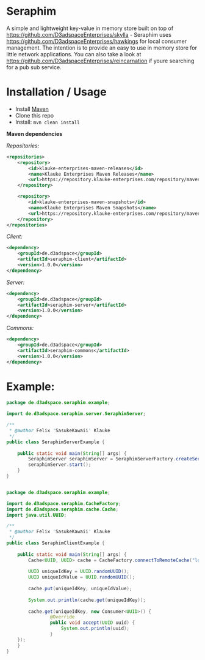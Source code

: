 # Seraphim

A simple and lightweight key-value in memory store built on top of 
https://github.com/D3adspaceEnterprises/skylla - Seraphim uses https://github.com/D3adspaceEnterprises/hawkings for local consumer management. The intention is to provide an easy to use in memory store for little network applications. You can also take a look at https://github.com/D3adspaceEnterprises/reincarnation if youre searching for a pub sub service. 

# Installation / Usage

- Install [Maven](http://maven.apache.org/download.cgi)
- Clone this repo
- Install: ```mvn clean install```

**Maven dependencies**

_Repositories:_
```xml
<repositories>
    <repository>
        <id>klauke-enterprises-maven-releases</id>
        <name>Klauke Enterprises Maven Releases</name>
        <url>https://repository.klauke-enterprises.com/repository/maven-releases/</url>
    </repository>

    <repository>
        <id>klauke-enterprises-maven-snapshots</id>
        <name>Klauke Enterprises Maven Snapshots</name>
        <url>https://repository.klauke-enterprises.com/repository/maven-snapshots/</url>
    </repository>
</repositories>
```

_Client:_
```xml
<dependency>
    <groupId>de.d3adspace</groupId>
    <artifactId>seraphim-client</artifactId>
    <version>1.0.0</version>
</dependency>
```

_Server:_
```xml
<dependency>
    <groupId>de.d3adspace</groupId>
    <artifactId>seraphim-server</artifactId>
    <version>1.0.0</version>
</dependency>
```

_Commons:_
```xml
<dependency>
    <groupId>de.d3adspace</groupId>
    <artifactId>seraphim-commons</artifactId>
    <version>1.0.0</version>
</dependency>
```

# Example:
```java
package de.d3adspace.seraphim.example;

import de.d3adspace.seraphim.server.SeraphimServer;

/**
 * @author Felix 'SasukeKawaii' Klauke
 */
public class SeraphimServerExample {
	
	public static void main(String[] args) {
		SeraphimServer seraphimServer = SeraphimServerFactory.createServer("localhost", 8080);
		seraphimServer.start();
	}
}


package de.d3adspace.seraphim.example;

import de.d3adspace.seraphim.CacheFactory;
import de.d3adspace.seraphim.cache.Cache;
import java.util.UUID;

/**
 * @author Felix 'SasukeKawaii' Klauke
 */
public class SeraphimClientExample {
	
	public static void main(String[] args) {
		Cache<UUID, UUID> cache = CacheFactory.connectToRemoteCache("localhost", 8080);
		
		UUID uniqueIdKey = UUID.randomUUID();
		UUID uniqueIdValue = UUID.randomUUID();
		
		cache.put(uniqueIdKey, uniqueIdValue);
		
		System.out.println(cache.get(uniqueIdKey));
		
		cache.get(uniqueIdKey, new Consumer<UUID>() {
    			@Override
    			public void accept(UUID uuid) {
    				System.out.println(uuid);
    			}
    });	
	}
}
```


